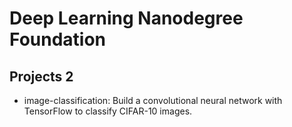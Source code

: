 # Deep Learning Nanodegree Foundation
## Projects 2
* image-classification: Build a convolutional neural network with TensorFlow to classify CIFAR-10 images.
